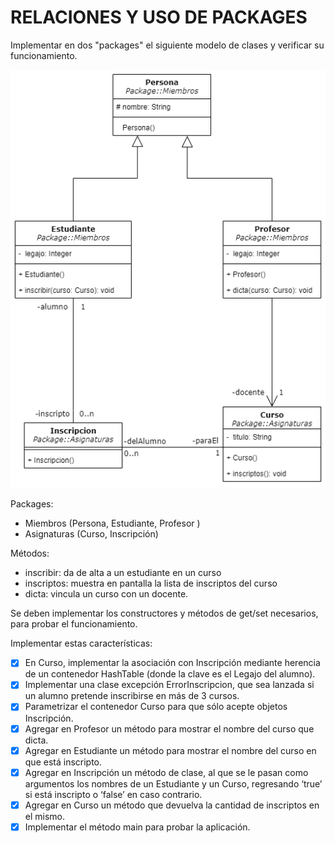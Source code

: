 # RELACIONES Y USO DE PACKAGES

Implementar en dos "packages" el siguiente modelo de clases y verificar su funcionamiento.

![GestionAcademica](GestionAcademica.png) 

Packages:

+ Miembros (Persona, Estudiante, Profesor )
+ Asignaturas (Curso, Inscripción)

Métodos:

+ inscribir: da de alta a un estudiante en un curso
+ inscriptos: muestra en pantalla la lista de inscriptos del curso
+ dicta: vincula un curso con un docente.

Se deben implementar los constructores y métodos de get/set necesarios, para probar el funcionamiento.

Implementar estas características:
* [x] En Curso, implementar la asociación con Inscripción mediante herencia de un contenedor HashTable (donde la clave es el Legajo del alumno).
* [x] Implementar una clase excepción ErrorInscripcion, que sea lanzada si un alumno pretende  inscribirse en más de 3 cursos.
* [x] Parametrizar el contenedor Curso para que sólo acepte objetos Inscripción.
* [x] Agregar en Profesor un método para mostrar el nombre del curso que dicta.
* [x] Agregar en Estudiante un método para mostrar el nombre del curso en que está inscripto.
* [x] Agregar en Inscripción un método de clase, al que se le pasan como argumentos los nombres de un Estudiante y un Curso, regresando ‘true’ si está inscripto o ‘false’ en caso contrario.
* [x] Agregar en Curso un método que devuelva la cantidad de inscriptos en el mismo.
* [x] Implementar el método main para probar la aplicación.
